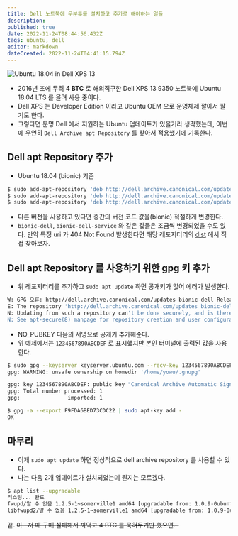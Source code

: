 ```yaml
---
title: Dell 노트북에 우분투를 설치하고 추가로 해야하는 일들
description: 
published: true
date: 2022-11-24T08:44:56.432Z
tags: ubuntu, dell
editor: markdown
dateCreated: 2022-11-24T04:41:15.794Z
---
```



![Ubuntu 18.04 in Dell XPS 13](https://user-images.githubusercontent.com/8033320/63880270-62f0ad00-ca08-11e9-8eef-688c4584d10a.png)

- 2016년 초에 무려 **4 BTC** 로 해외직구한 Dell XPS 13 9350 노트북에 Ubuntu 18.04 LTS 를 올려 사용 중이다.
- Dell XPS 는 Developer Edition 이라고 Ubuntu OEM 으로 운영체제 깔아서 팔기도 한다.
- 그렇다면 분명 Dell 에서 지원하는 Ubuntu 업데이트가 있을거라 생각했는데, 이번에 우연히 `Dell Archive apt Repository` 를 찾아서 적용했기에 기록한다.

## Dell apt Repository 추가

- Ubuntu 18.04 (bionic) 기준

```bash
$ sudo add-apt-repository 'deb http://dell.archive.canonical.com/updates bionic-dell public'
$ sudo add-apt-repository 'deb http://dell.archive.canonical.com/updates bionic-dell-service public'
$ sudo add-apt-repository 'deb http://dell.archive.canonical.com/updates bionic-oem public'
```

- 다른 버전을 사용하고 있다면 중간의 버전 코드 값을(bionic) 적절하게 변경한다.
- `bionic-dell`, `bionic-dell-service` 와 같은 값들은 조금씩 변경되었을 수도 있다. 만약 특정 uri 가 404 Not Found 발생한다면 해당 레포지터리의 [dist](http://dell.archive.canonical.com/updates/dists/) 에서 직접 찾아보자.

## Dell apt Repository 를 사용하기 위한 gpg 키 추가

- 위 레포지터리를 추가하고 `sudo apt update` 하면 공개키가 없어 에러가 발생한다.

```bash
W: GPG 오류: http://dell.archive.canonical.com/updates bionic-dell Release: 다음 서명들은 공개키가 없기 때문에 인증할 수 없습니다: NO_PUBKEY 1234567890ABCDEF
E: The repository 'http://dell.archive.canonical.com/updates bionic-dell Release' is not signed.
N: Updating from such a repository can't be done securely, and is therefore disabled by default.
N: See apt-secure(8) manpage for repository creation and user configuration details.
```

- NO_PUBKEY 다음의 서명으로 공개키 추가해준다.
- 위 예제에서는 `1234567890ABCDEF` 로 표시했지만 본인 터미널에 출력된 값을 사용한다.

```bash
$ sudo gpg --keyserver keyserver.ubuntu.com --recv-key 1234567890ABCDEF
gpg: WARNING: unsafe ownership on homedir '/home/yowu/.gnupg'

gpg: key 1234567890ABCDEF: public key "Canonical Archive Automatic Signing Key <ftpmaster@canonical.com>" imported
gpg: Total number processed: 1
gpg:               imported: 1
```

```bash
$ gpg -a --export F9FDA6BED73CDC22 | sudo apt-key add -
OK
```

## 마무리

- 이제 `sudo apt update` 하면 정상적으로 dell archive repository 를 사용할 수 있다.
- 나는 다음 2개 업데이트가 설치되었는데 뭔지는 모르겠다.

```bash
$ apt list --upgradable
리스팅... 완료
fwupd/알 수 없음 1.2.5-1~somerville1 amd64 [upgradable from: 1.0.9-0ubuntu2]
libfwupd2/알 수 없음 1.2.5-1~somerville1 amd64 [upgradable from: 1.0.9-0ubuntu2]
```

끝. ~~아.. 저 때 구매 실패해서 까먹고 4 BTC 를 묵혀두기만 했으면...~~
